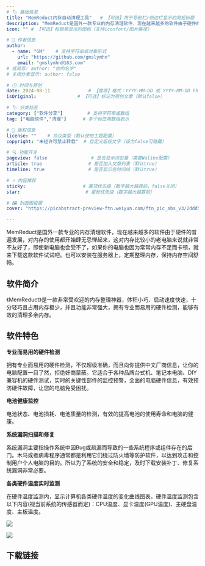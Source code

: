 ```yaml
---
# 🏷️ 基础信息
title: "MemReduct内存自动清理工具"   # 【可选】用于导航栏/侧边栏显示的简短标题
description: "MemReduct是国外一款专业的内存清理软件，现在越来越多的软件由于硬件的普遍发展，对内存的使用都开始肆无忌惮起来，这对内存比较小的老电脑来说就非常不友好了，即使新电脑也会受不了，如果你的电脑也因为常常内存不足而卡顿，就来下载这款软件试试吧。也可以安装在服务器上，定期整理内存，保持内存空间舒畅。" # 【SEO优化】用于搜索引擎显示的描述
icon: "" # 【可选】标题旁显示的图标（支持iconfont/图片路径）

# 👤 作者信息
author: 
  - name: "GM"    # 支持字符串或对象形式
    url: "https://github.com/gmslymhn" 
    email: "gmslymhn@163.com"
# 或简写: author: "你的名字" 
# 关闭作者显示: author: false

# 🕒 时间与原创
date: 2024-08-11              # 【推荐】格式：YYYY-MM-DD 或 YYYY-MM-DD hh:mm:ss
isOriginal:               # 【可选】标记为原创文章（默认false）

# 🏷️ 分类标签
category: ["软件分享"]         # 支持字符串或数组
tag: ["电脑软件","清理"]      # 多个标签用数组表示

# 📜 版权信息
license: ""    # 协议类型（默认使用主题配置）
copyright: "未经许可禁止转载"  # 自定义版权文字（设为false可隐藏）

# 🔍 功能开关
pageview: false                # 是否显示浏览量（需要Waline配置）
article: true                 # 是否加入文章列表（默认true）
timeline: true                # 是否显示在时间线（默认true）

# ⭐ 内容推荐
sticky:                     # 置顶优先级（数字越大越靠前，false关闭）
star:                        # 星标优先级（数字越大越靠前）

# 🖼️ 封面图设置
cover: "https://picabstract-preview-ftn.weiyun.com/ftn_pic_abs_v3/2ddd5c4f97559f8e0c9dd17f4d54f85bda2fda9e663a2f8ab6f0862e29b61e12af2d6fb8e4bb39d50765a1aa62e56e19?pictype=scale&from=30013&version=3.3.3.3&fname=2024-08-11qytqY.png&size=750"  # 文章卡片封面图（建议尺寸：1200×600）

---
```

MemReduct是国外一款专业的内存清理软件，现在越来越多的软件由于硬件的普遍发展，对内存的使用都开始肆无忌惮起来，这对内存比较小的老电脑来说就非常不友好了，即使新电脑也会受不了，如果你的电脑也因为常常内存不足而卡顿，就来下载这款软件试试吧。也可以安装在服务器上，定期整理内存，保持内存空间舒畅。
<!-- more -->
## **软件简介**

《MemReduct》是一款非常受欢迎的内存整理神器，体积小巧、启动速度快速，十分轻巧且占用内存极少，并且功能非常强大，拥有专业而易用的硬件检测，能够有效的清理多余内存。

## **软件特色**

**专业而易用的硬件检测**

拥有专业而易用的硬件检测，不仅超级准确，而且向你提供中文厂商信息，让你的电脑配置一目了然，拒绝奸商蒙蔽。它适合于各种品牌台式机、笔记本电脑、DIY兼容机的硬件测试，实时的关键性部件的监控预警，全面的电脑硬件信息，有效预防硬件故障，让您的电脑免受困扰。

**电池健康监控**

电池状态、电池损耗、电池质量的检测，有效的提高电池的使用寿命和电脑的健康。

**系统漏洞扫描和修复**

系统漏洞主要指操作系统中因Bug或疏漏而导致的一些系统程序或组件存在的后门。木马或者病毒程序通常都是利用它们绕过防火墙等防护软件，以达到攻击和控制用户个人电脑的目的。所以为了系统的安全和稳定，及时下载安装补丁、修复系统漏洞非常必要。

**各类硬件温度实时监测**

在硬件温度监测内，显示计算机各类硬件温度的变化曲线图表。硬件温度监测包含以下内容(视当前系统的传感器而定)：CPU温度、显卡温度(GPU温度)、主硬盘温度、主板温度。

![](https://picabstract-preview-ftn.weiyun.com/ftn_pic_abs_v3/2ddd5c4f97559f8e0c9dd17f4d54f85bda2fda9e663a2f8ab6f0862e29b61e12af2d6fb8e4bb39d50765a1aa62e56e19?pictype=scale&from=30013&version=3.3.3.3&fname=2024-08-11qytqY.png&size=750)

![](https://picabstract-preview-ftn.weiyun.com/ftn_pic_abs_v3/7b62dfdead4244effc70f7ea16ee9a5de44543157ca769d7e1bafc412deed0b3ac7fc08482eef3dc435ec715665eb338?pictype=scale&from=30013&version=3.3.3.3&fname=2024-08-11YOmN6.jpg&size=750)

## 下载链接

[](https://netlify-lz.tyut.tech/?fid=in7VT273s1bi&pwd=h6rg&isNewd=https://innlab.lanzn.com)

